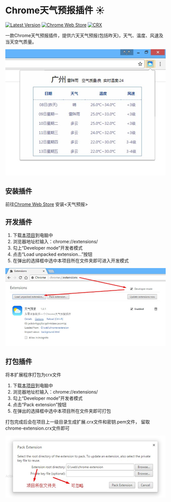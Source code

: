 # Chrome天气预报插件 :sunny: 
[![Latest Version](https://img.shields.io/badge/Latest_Version-1.1.2-blue.svg)](https://codeload.github.com/zeakhold/chrome-extension/zip/master) [![Chrome Web Store](https://img.shields.io/badge/Install-_Chrome_Web_Store-brightgreen.svg)](https://chrome.google.com/webstore/detail/%E5%A4%A9%E6%B0%94%E9%A2%84%E6%8A%A5/coconclcbdjgdligkbpibhddiclghjoj) [![CRX](https://img.shields.io/badge/Download-_CRX-brightgreen.svg)](https://raw.githubusercontent.com/zeakhold/chrome-extension/master/chrome-extension.crx)
 
一款Chrome天气预报插件，提供六天天气预报(包括昨天)，天气、温度、风速及当天空气质量。

![](./screenshot/Screenshot_1.jpg)


## 安装插件
前往[Chrome Web Store](https://chrome.google.com/webstore/detail/%E5%A4%A9%E6%B0%94%E9%A2%84%E6%8A%A5/coconclcbdjgdligkbpibhddiclghjoj) 安装<天气预报>

    

## 开发插件
1. 下载[本项目](https://codeload.github.com/zeakhold/chrome-extension/zip/master)到电脑中
2. 浏览器地址栏输入：chrome://extensions/
3. 勾上“Developer mode”开发者模式
4. 点击“Load unpacked extension...”按钮
5. 在弹出的选择框中选中本项目所在文件夹即可进入开发模式

![](./screenshot/Screenshot_2.jpg)


## 打包插件
将本扩展程序打包为crx文件

1. 下载[本项目](https://codeload.github.com/zeakhold/chrome-extension/zip/master)到电脑中
2. 浏览器地址栏输入：chrome://extensions/
3. 勾上“Developer mode”开发者模式
4. 点击“Pack extension”按钮
5. 在弹出的选择框中选中本项目所在文件夹即可打包

打包完成后会在项目上一级目录生成扩展.crx文件和密钥.pem文件，
留取chrome-extension.crx文件即可

![](./screenshot/Screenshot_3.jpg)

